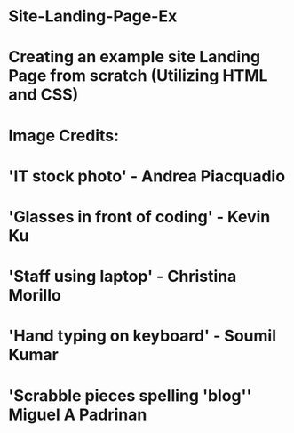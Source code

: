 # Site-Landing-Page-Ex

# Creating an example site Landing Page from scratch (Utilizing HTML and CSS)

# Image Credits:
# 'IT stock photo' - Andrea Piacquadio
# 'Glasses in front of coding' - Kevin Ku
# 'Staff using laptop' - Christina Morillo
# 'Hand typing on keyboard' - Soumil Kumar
# 'Scrabble pieces spelling 'blog'' Miguel A Padrinan
